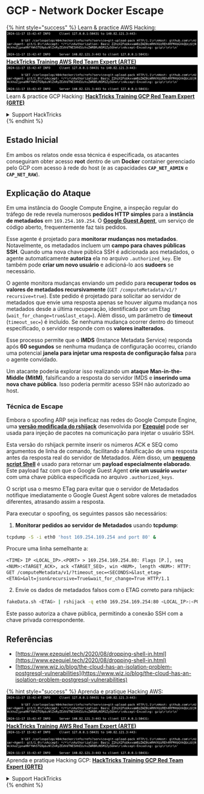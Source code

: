 # GCP - Network Docker Escape

{% hint style="success" %}
Learn & practice AWS Hacking:<img src="../../../.gitbook/assets/image (1).png" alt="" data-size="line">[**HackTricks Training AWS Red Team Expert (ARTE)**](https://training.hacktricks.xyz/courses/arte)<img src="../../../.gitbook/assets/image (1).png" alt="" data-size="line">\
Learn & practice GCP Hacking: <img src="../../../.gitbook/assets/image (2).png" alt="" data-size="line">[**HackTricks Training GCP Red Team Expert (GRTE)**<img src="../../../.gitbook/assets/image (2).png" alt="" data-size="line">](https://training.hacktricks.xyz/courses/grte)

<details>

<summary>Support HackTricks</summary>

* Check the [**subscription plans**](https://github.com/sponsors/carlospolop)!
* **Join the** 💬 [**Discord group**](https://discord.gg/hRep4RUj7f) or the [**telegram group**](https://t.me/peass) or **follow** us on **Twitter** 🐦 [**@hacktricks\_live**](https://twitter.com/hacktricks\_live)**.**
* **Share hacking tricks by submitting PRs to the** [**HackTricks**](https://github.com/carlospolop/hacktricks) and [**HackTricks Cloud**](https://github.com/carlospolop/hacktricks-cloud) github repos.

</details>
{% endhint %}

## Estado Inicial

Em ambos os relatos onde essa técnica é especificada, os atacantes conseguiram obter acesso **root** dentro de um **Docker** container gerenciado pelo GCP com acesso à rede do host (e as capacidades **`CAP_NET_ADMIN`** e **`CAP_NET_RAW`**).

## Explicação do Ataque

Em uma instância do Google Compute Engine, a inspeção regular do tráfego de rede revela numerosos **pedidos HTTP simples** para a **instância de metadados** em `169.254.169.254`. O [**Google Guest Agent**](https://github.com/GoogleCloudPlatform/guest-agent), um serviço de código aberto, frequentemente faz tais pedidos.

Esse agente é projetado para **monitorar mudanças nos metadados**. Notavelmente, os metadados incluem um **campo para chaves públicas SSH**. Quando uma nova chave pública SSH é adicionada aos metadados, o agente automaticamente **autoriza** ela no arquivo `.authorized_key`. Ele também pode **criar um novo usuário** e adicioná-lo aos **sudoers** se necessário.

O agente monitora mudanças enviando um pedido para **recuperar todos os valores de metadados recursivamente** (`GET /computeMetadata/v1/?recursive=true`). Este pedido é projetado para solicitar ao servidor de metadados que envie uma resposta apenas se houver alguma mudança nos metadados desde a última recuperação, identificada por um Etag (`wait_for_change=true&last_etag=`). Além disso, um parâmetro de **timeout** (`timeout_sec=`) é incluído. Se nenhuma mudança ocorrer dentro do timeout especificado, o servidor responde com os **valores inalterados**.

Esse processo permite que o **IMDS** (Instance Metadata Service) responda após **60 segundos** se nenhuma mudança de configuração ocorreu, criando uma potencial **janela para injetar uma resposta de configuração falsa** para o agente convidado.

Um atacante poderia explorar isso realizando um **ataque Man-in-the-Middle (MitM)**, falsificando a resposta do servidor IMDS e **inserindo uma nova chave pública**. Isso poderia permitir acesso SSH não autorizado ao host.

### Técnica de Escape

Embora o spoofing ARP seja ineficaz nas redes do Google Compute Engine, uma [**versão modificada do rshijack**](https://github.com/ezequielpereira/rshijack) desenvolvida por [**Ezequiel**](https://www.ezequiel.tech/2020/08/dropping-shell-in.html) pode ser usada para injeção de pacotes na comunicação para injetar o usuário SSH.

Esta versão do rshijack permite inserir os números ACK e SEQ como argumentos de linha de comando, facilitando a falsificação de uma resposta antes da resposta real do servidor de Metadados. Além disso, um [**pequeno script Shell**](https://gist.github.com/ezequielpereira/914c2aae463409e785071213b059f96c#file-fakedata-sh) é usado para retornar um **payload especialmente elaborado**. Este payload faz com que o Google Guest Agent **crie um usuário `wouter`** com uma chave pública especificada no arquivo `.authorized_keys`.

O script usa o mesmo ETag para evitar que o servidor de Metadados notifique imediatamente o Google Guest Agent sobre valores de metadados diferentes, atrasando assim a resposta.

Para executar o spoofing, os seguintes passos são necessários:

1. **Monitorar pedidos ao servidor de Metadados** usando **tcpdump**:
```bash
tcpdump -S -i eth0 'host 169.254.169.254 and port 80' &
```
Procure uma linha semelhante a:
```
<TIME> IP <LOCAL_IP>.<PORT> > 169.254.169.254.80: Flags [P.], seq <NUM>:<TARGET_ACK>, ack <TARGET_SEQ>, win <NUM>, length <NUM>: HTTP: GET /computeMetadata/v1/?timeout_sec=<SECONDS>&last_etag=<ETAG>&alt=json&recursive=True&wait_for_change=True HTTP/1.1
```
2. Envie os dados de metadados falsos com o ETAG correto para rshijack:
```bash
fakeData.sh <ETAG> | rshijack -q eth0 169.254.169.254:80 <LOCAL_IP>:<PORT> <TARGET_SEQ> <TARGET_ACK>; ssh -i id_rsa -o StrictHostKeyChecking=no wouter@localhost
```
Este passo autoriza a chave pública, permitindo a conexão SSH com a chave privada correspondente.

## Referências

* [https://www.ezequiel.tech/2020/08/dropping-shell-in.html](https://www.ezequiel.tech/2020/08/dropping-shell-in.html)
* [https://www.wiz.io/blog/the-cloud-has-an-isolation-problem-postgresql-vulnerabilities](https://www.wiz.io/blog/the-cloud-has-an-isolation-problem-postgresql-vulnerabilities)

{% hint style="success" %}
Aprenda e pratique Hacking AWS:<img src="../../../.gitbook/assets/image (1).png" alt="" data-size="line">[**HackTricks Training AWS Red Team Expert (ARTE)**](https://training.hacktricks.xyz/courses/arte)<img src="../../../.gitbook/assets/image (1).png" alt="" data-size="line">\
Aprenda e pratique Hacking GCP: <img src="../../../.gitbook/assets/image (2).png" alt="" data-size="line">[**HackTricks Training GCP Red Team Expert (GRTE)**<img src="../../../.gitbook/assets/image (2).png" alt="" data-size="line">](https://training.hacktricks.xyz/courses/grte)

<details>

<summary>Support HackTricks</summary>

* Confira os [**planos de assinatura**](https://github.com/sponsors/carlospolop)!
* **Junte-se ao** 💬 [**grupo do Discord**](https://discord.gg/hRep4RUj7f) ou ao [**grupo do telegram**](https://t.me/peass) ou **siga**-nos no **Twitter** 🐦 [**@hacktricks\_live**](https://twitter.com/hacktricks\_live)**.**
* **Compartilhe truques de hacking enviando PRs para o** [**HackTricks**](https://github.com/carlospolop/hacktricks) e [**HackTricks Cloud**](https://github.com/carlospolop/hacktricks-cloud) repositórios do github.

</details>
{% endhint %}
